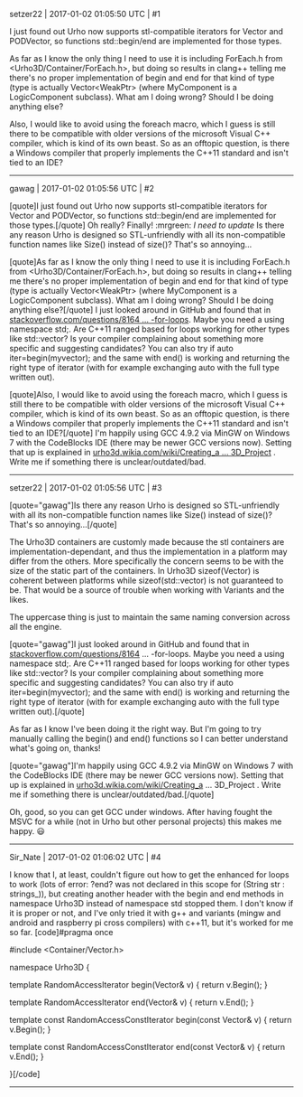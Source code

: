 setzer22 | 2017-01-02 01:05:50 UTC | #1

I just found out Urho now supports stl-compatible iterators for Vector and PODVector, so functions std::begin/end are implemented for those types.

As far as I know the only thing I need to use it is including ForEach.h from <Urho3D/Container/ForEach.h>, but doing so results in clang++ telling me there's no proper implementation of begin and end for that kind of type (type is actually Vector<WeakPtr<MyComponent>> (where MyComponent is a LogicComponent subclass). What am I doing wrong? Should I be doing anything else?

Also, I would like to avoid using the foreach macro, which I guess is still there to be compatible with older versions of the microsoft Visual C++ compiler, which is kind of its own beast. So as an offtopic question, is there a Windows compiler that properly implements the C++11 standard and isn't tied to an IDE?

-------------------------

gawag | 2017-01-02 01:05:56 UTC | #2

[quote]I just found out Urho now supports stl-compatible iterators for Vector and PODVector, so functions std::begin/end are implemented for those types.[/quote]
Oh really? Finally!  :mrgreen: *I need to update*
Is there any reason Urho is designed so STL-unfriendly with all its non-compatible function names like Size() instead of size()? That's so annoying...

[quote]As far as I know the only thing I need to use it is including ForEach.h from <Urho3D/Container/ForEach.h>, but doing so results in clang++ telling me there's no proper implementation of begin and end for that kind of type (type is actually Vector<WeakPtr<MyComponent>> (where MyComponent is a LogicComponent subclass). What am I doing wrong? Should I be doing anything else?[/quote]
I just looked around in GitHub and found that in [stackoverflow.com/questions/8164 ... -for-loops](http://stackoverflow.com/questions/8164567/how-to-make-my-custom-type-to-work-with-range-based-for-loops). Maybe you need a using namespace std;. Are C++11 ranged based for loops working for other types like std::vector? Is your compiler complaining about something more specific and suggesting candidates?
You can also try if auto iter=begin(myvector); and the same with end() is working and returning the right type of iterator (with for example exchanging auto with the full type written out).

[quote]Also, I would like to avoid using the foreach macro, which I guess is still there to be compatible with older versions of the microsoft Visual C++ compiler, which is kind of its own beast. So as an offtopic question, is there a Windows compiler that properly implements the C++11 standard and isn't tied to an IDE?[/quote]
I'm happily using GCC 4.9.2 via MinGW on Windows 7 with the CodeBlocks IDE (there may be newer GCC versions now). Setting that up is explained in [urho3d.wikia.com/wiki/Creating_a ... 3D_Project](http://urho3d.wikia.com/wiki/Creating_a_new_Urho3D_Project) . Write me if something there is unclear/outdated/bad.

-------------------------

setzer22 | 2017-01-02 01:05:56 UTC | #3

[quote="gawag"]Is there any reason Urho is designed so STL-unfriendly with all its non-compatible function names like Size() instead of size()? That's so annoying...[/quote]

The Urho3D containers are customly made because the stl containers are implementation-dependant, and thus the implementation in a platform may differ from the others. More specifically the concern seems to be with the size of the static part of the containers. In Urho3D sizeof(Vector<int>) is coherent between platforms while sizeof(std::vector<int>) is not guaranteed to be. That would be a source of trouble when working with Variants and the likes. 

The uppercase thing is just to maintain the same naming conversion across all the engine.

[quote="gawag"]I just looked around in GitHub and found that in [stackoverflow.com/questions/8164](http://stackoverflow.com/questions/8164) ... -for-loops. Maybe you need a using namespace std;. Are C++11 ranged based for loops working for other types like std::vector? Is your compiler complaining about something more specific and suggesting candidates?
You can also try if auto iter=begin(myvector); and the same with end() is working and returning the right type of iterator (with for example exchanging auto with the full type written out).[/quote]

As far as I know I've been doing it the right way. But I'm going to try manually calling the begin() and end() functions so I can better understand what's going on, thanks!

[quote="gawag"]I'm happily using GCC 4.9.2 via MinGW on Windows 7 with the CodeBlocks IDE (there may be newer GCC versions now). Setting that up is explained in [urho3d.wikia.com/wiki/Creating_a](http://urho3d.wikia.com/wiki/Creating_a) ... 3D_Project . Write me if something there is unclear/outdated/bad.[/quote]

Oh, good, so you can get GCC under windows. After having fought the MSVC for a while (not in Urho but other personal projects) this makes me happy.  :smiley:

-------------------------

Sir_Nate | 2017-01-02 01:06:02 UTC | #4

I know that I, at least, couldn't figure out how to get the enhanced for loops to work (lots of error: ?end? was not declared in this scope     for (String str : strings_)), but creating another header with the begin and end methods in namespace Urho3D instead of namespace std stopped them. I don't know if it is proper or not, and I've only tried it with g++ and variants (mingw and android and raspberry pi cross compilers) with c++11, but it's worked for me so far.
[code]#pragma once

#include <Container/Vector.h>

namespace Urho3D
{


template <typename T>
RandomAccessIterator<T> begin(Vector<T>& v)
{
    return v.Begin();
}

template <typename T>
RandomAccessIterator<T> end(Vector<T>& v)
{
    return v.End();
}

template <typename T>
const RandomAccessConstIterator<T> begin(const Vector<T>& v)
{
    return v.Begin();
}

template <typename T>
const RandomAccessConstIterator<T> end(const Vector<T>& v)
{
    return v.End();
}

}[/code]

-------------------------

